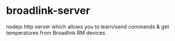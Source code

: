 # broadlink-server
nodejs http server which allows you to learn/send commands &amp; get temperatures from Broadlink RM devices 
